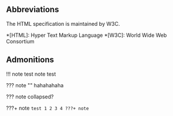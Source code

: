## Abbreviations

The HTML specification is maintained by W3C.

*[HTML]: Hyper Text Markup Language
*[W3C]: World Wide Web Consortium


## Admonitions

!!! note
    test
    note test

??? note ""
    hahahahaha


??? note
    collapsed?

???+ note
    ```
    test 1 2 3 4
    ???+ note
    ```
